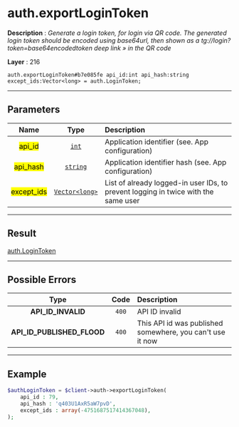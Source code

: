 # auth.exportLoginToken

**Description** : *Generate a login token, for login via QR code\.
The generated login token should be encoded using base64url, then shown as a tg://login?token=base64encodedtoken deep link &raquo; in the QR code*

**Layer** : 216

```tl
auth.exportLoginToken#b7e085fe api_id:int api_hash:string except_ids:Vector<long> = auth.LoginToken;
```

---

## Parameters

| Name | Type | Description |
| :---: | :---: | :--- |
| <mark>api_id</mark> | [`int`](type/int) | Application identifier (see. App configuration) |
| <mark>api_hash</mark> | [`string`](type/string) | Application identifier hash (see. App configuration) |
| <mark>except_ids</mark> | [`Vector<long>`](type/long) | List of already logged-in user IDs, to prevent logging in twice with the same user |

---

## Result

[auth.LoginToken](type/auth.LoginToken)

---

## Possible Errors

| Type | Code | Description |
| :---: | :---: | :--- |
| **API_ID_INVALID** | `400` | API ID invalid |
| **API_ID_PUBLISHED_FLOOD** | `400` | This API id was published somewhere, you can't use it now |

---

## Example

```php
$authLoginToken = $client->auth->exportLoginToken(
	api_id : 79,
	api_hash : 'q403U1AxR5aW7pvD',
	except_ids : array(-4751687517414367048),
);
```